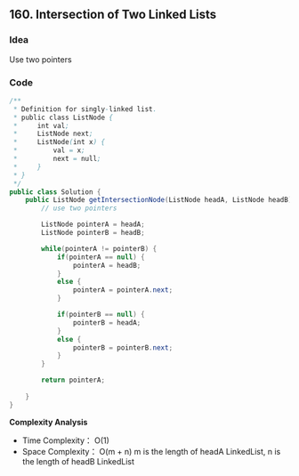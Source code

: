 ## 160. Intersection of Two Linked Lists

### Idea
Use two pointers 



### Code


```java
/**
 * Definition for singly-linked list.
 * public class ListNode {
 *     int val;
 *     ListNode next;
 *     ListNode(int x) {
 *         val = x;
 *         next = null;
 *     }
 * }
 */
public class Solution {
    public ListNode getIntersectionNode(ListNode headA, ListNode headB) {
        // use two pointers

        ListNode pointerA = headA;
        ListNode pointerB = headB;

        while(pointerA != pointerB) {
            if(pointerA == null) {
                pointerA = headB;
            }
            else {
                pointerA = pointerA.next;
            }

            if(pointerB == null) {
                pointerB = headA;
            }
            else {
                pointerB = pointerB.next;
            }        
        }

        return pointerA;
        
    }
}


```

**Complexity Analysis**
- Time Complexity： O(1)   
- Space Complexity： O(m + n)  m is the length of headA LinkedList, n is the length of headB LinkedList

